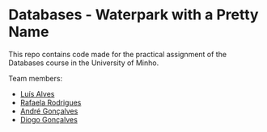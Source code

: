 # Databases - Waterpark with a Pretty Name
This repo contains code made for the practical assignment of the Databases course in the University of Minho.

Team members:
* [Luís Alves](https://github.com/alves-luis)
* [Rafaela Rodrigues](https://github.com/rafaelacrr)
* [André Gonçalves](https://github.com/andregclvs)
* [Diogo Gonçalves](https://github.com/Recksun)

